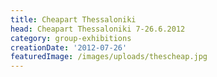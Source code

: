```yaml
---
title: Cheapart Thessaloniki
head: Cheapart Thessaloniki 7-26.6.2012
category: group-exhibitions
creationDate: '2012-07-26'
featuredImage: /images/uploads/thescheap.jpg
---
```


